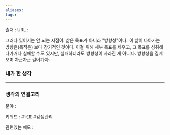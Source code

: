 ```yaml
---
aliases: 
tags:
---
```

출처 : 
URL : 

그러나 잊어서는 안 되는 지점이. 삶은 목표가 아니라 "방향성"이다. 이 삶이 나아가는 방향은(목적은) 보다 장기적인 것이다. 이걸 위해 세부 목표를 세우고, 그 목표를 성취해나가거나 실패할 수도 있지만, 실패하더라도 방향성이 사라진 게 아니다. 방향성을 길게 보며 차근차근 걸어가자.

### 내가 한 생각

---
### 생각의 연결고리
분야 : 

키워드 : #목표 #감정관리 


관련있는 메모 : 
